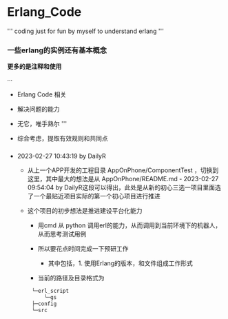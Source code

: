 # Erlang_Code

'''
 coding just for fun by myself to understand erlang
'''

### 一些erlang的实例还有基本概念


**更多的是注释和使用**


···
- Erlang Code 相关

- 解决问题的能力

- 无它，唯手熟尔
'''

- 综合考虑，提取有效规则和共同点

###

- 2023-02-27 10:43:19 by DailyR

    - 从上一个APP开发的工程目录 AppOnPhone/ComponentTest ，切换到这里，其中最大的想法是从 AppOnPhone/README.md - 2023-02-27 09:54:04 by DailyR这段可以得出，此处是从新的初心三选一项目里面选了一个最贴近项目实际的第一个初心项目进行推进

    - 这个项目的初步想法是推进建设平台化能力

        - 用cmd 从 python 调用erl的能力，从而调用到当前环境下的机器人，从而思考测试用例

        - 所以要花点时间完成一下预研工作

            - 其中包括，1. 使用Erlang的版本，和文件组成工作形式

        - 当前的路径及目录格式为
```bash
        └─erl_script
            └─gs
        ├─config
        └─src
```